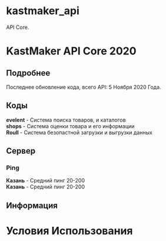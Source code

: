 # kastmaker_api
API Core.
# KastMaker API Core 2020
## Подробнее
Последнее обновление кода, всего API: 5 Ноября 2020 Года.
## Коды
**evelent** - Система поиска товаров, и каталогов   
**shops** - Система оценки товара и его информации   
**Roull** - Система безопастной загрузки и выгрузки данных 
## Сервер

### Ping
**Казань** - Средний пинг 20-200  
**Казань** - Средний пинг 20-200  
## Информация
# Условия Использования
